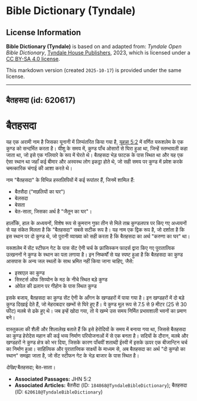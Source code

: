 # Bible Dictionary (Tyndale)

## License Information

**Bible Dictionary (Tyndale)** is based on and adapted from: _Tyndale Open Bible Dictionary_, [Tyndale House Publishers](https://tyndaleopenresources.com/), 2023, which is licensed under a [CC BY-SA 4.0 license](https://creativecommons.org/licenses/by-sa/4.0/legalcode.en).

This markdown version (created `2025-10-17`) is provided under the same license.



--------------------------------

## बैतहसदा (id: 620617)

बैतहसदा
=======

यह एक अरामी नाम है जिसका यूनानी में लिप्यंतरित किया गया है, [यूहन्ना 5:2](https://ref.ly/John5:2) में वर्णित यरूशलेम के एक कुण्ड को सन्दर्भित करता है। यीशु के समय में, कुण्ड पाँच ओसारों से घिरा हुआ था, जिन्हें स्तम्भावली कहा जाता था, जो इसे एक गलियारे के रूप में घेरते थे। बैतहसदा भेड़ फाटक के पास स्थित था और यह एक ऐसा स्थान था जहाँ कई बीमार और अस्वस्थ लोग इकट्ठा होते थे, जो सही समय पर कुण्ड में प्रवेश करके चमत्कारिक चंगाई की आशा करते थे।

नाम "बैतहसदा" के विभिन्न हस्तलिपियों में कई रूपांतर हैं, जिनमें शामिल हैं:

* बैतसैदा ("मछलियों का घर")
* बेलसदा
* बेसता
* बेत\-साता, जिसका अर्थ है "जैतून का घर"।

हालाँकि, हाल के अध्ययनों, विशेष रूप से कुमरान गुफा तीन से मिले ताम्र कुण्डलपत्र पर किए गए अध्ययनों से यह संकेत मिलता है कि "बैतहसदा" सबसे सटीक रूप है। यह नाम एक द्विक रूप है, जो दर्शाता है कि इस स्थान पर दो कुण्ड थे, जो पुरानी व्याख्या को सही करता है कि बैतहसदा का अर्थ "करुणा का घर" था।

यरूशलेम में सेंट स्टीफन गेट के पास सेंट ऐनी चर्च के फ्रांसिस्कन फादर्स द्वारा किए गए पुरातात्विक उत्खननों ने कुण्ड के स्थान का पता लगाया है। इन निष्कर्षों से यह स्पष्ट हुआ है कि बैतहसदा का कुण्ड आसपास के अन्य जल स्थलों के साथ भ्रमित नहीं किया जाना चाहिए, जैसे:

* इस्राएल का कुण्ड
* सिस्टर्स ऑफ सिय्योन के मठ के नीचे स्थित बड़े कुण्ड
* ओपेल की ढलान पर गीहोन के पास स्थित कुण्ड

इसके बजाय, बैतहसदा का कुण्ड सेंट ऐनी के आँगन के खण्डहरों में पाया गया है। इन खण्डहरों में दो बड़े कुण्ड दिखाई देते हैं, जो मेहराबदार खम्भों से घिरे हुए हैं। ये कुण्ड मूल रूप से 7\.5 से 9 मीटर (25 से 30 फीट) मलबे से ढके हुए थे। जब इन्हें खोदा गया, तो ये खम्भे उस समय निर्मित प्रभावशाली भवनों का प्रमाण बने।

वास्तुकला की शैली और शिलालेख बताते हैं कि इसे हेरोदियों के समय में बनाया गया था, जिससे बैतहसदा का कुण्ड हेरोदेस महान की कई भव्य निर्माण परियोजनाओं में से एक बनता है। सदियों के दौरान, मलबे और खण्डहरों ने कुण्ड क्षेत्र को भर दिया, जिसके कारण पाँचवीं शताब्दी ईस्वी में इसके ऊपर एक बीजान्टिन चर्च का निर्माण हुआ। साहित्यिक और पुरातात्त्विक साक्ष्यों के माध्यम से, अब बैतहसदा का अर्थ "दो कुण्डो का स्थान" समझा जाता है, जो सेंट स्टीफन गेट के भेड़ बाजार के पास स्थित है।

*देखिए* बैतहसदा; बेत\-साता।

* **Associated Passages:** JHN 5:2
* **Associated Articles:** बैतसैदा (ID: `184868@TyndaleBibleDictionary`); बैतहसदा (ID: `620618@TyndaleBibleDictionary`)

